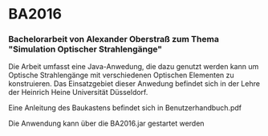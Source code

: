 # BA2016

### Bachelorarbeit von Alexander Oberstraß zum Thema "Simulation Optischer Strahlengänge"

Die Arbeit umfasst eine Java-Anwedung, die dazu genutzt werden kann um Optische Strahlengänge mit verschiedenen Optischen Elementen zu konstruieren. Das Einsatzgebiet dieser Anwedung befindet sich in der Lehre der Heinrich Heine Universität Düsseldorf.

Eine Anleitung des Baukastens befindet sich in Benutzerhandbuch.pdf

Die Anwendung kann über die BA2016.jar gestartet werden
